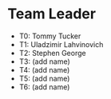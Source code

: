 # Team Leader

* T0: Tommy Tucker
* T1: Uladzimir Lahvinovich
* T2: Stephen George
* T3: (add name)
* T4: (add name)
* T5: (add name)
* T6: (add name)
